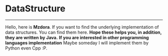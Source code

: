 # DataStructure
***
Hello, here is **Mzdora**.
If you want to find the underlying implementation of data structures.
You can find them here.
**Hope these helps you, in addition, they are written by Java.**
**If you are interested in other programming languages implementation**
Maybe someday I will implement them by Python even Cpp :P.
